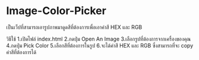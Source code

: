 # Image-Color-Picker
เป็นเว็ปที่สามารถเอารูปภาพมาดูดสีที่ต้องการเพื่อเอาค่าสี HEX และ RGB

วิธีใช้
1.เปิดไฟล์ index.html
2.กดปุ่ม Open An Image 
3.เลือกรูปที่ต้องการจากเครื่องของคุณ 
4.กดปุ่ม Pick Color
5.เลือกสีที่ต้องการในรูป 
6.จะได้ค่าสี HEX และ RGB ซึ่งสามารถที่จะ copy ค่าสีที่ต้องการได้
